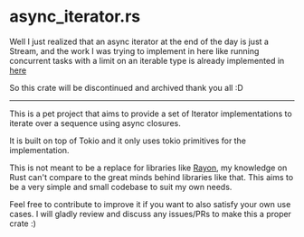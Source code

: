 # async_iterator.rs

Well I just realized that an async iterator at the end of the day is just a Stream, and the work I was trying to implement in here like running concurrent tasks with a limit on an iterable type is already implemented in [here](https://docs.rs/futures-util/0.3.28/futures_util/stream/trait.StreamExt.html#method.for_each_concurrent)

So this crate will be discontinued and archived thank you all :D


---


This is a pet project that aims to provide  a set of Iterator implementations to iterate over a
sequence using async closures.
                                                                                                                                       
It is built on top of Tokio and it only uses tokio primitives for the implementation.
                                                                                                                                       
This is not meant to be a replace for libraries like [Rayon](https://github.com/rayon-rs/rayon), my knowledge on Rust can't compare to
the great minds behind libraries like that. This aims to be a very simple and small codebase to
suit my own needs.
                                                                                                                                       
Feel free to contribute to improve it if you want to also satisfy your own use cases. I will gladly review
and discuss any issues/PRs to make this a proper crate :)
